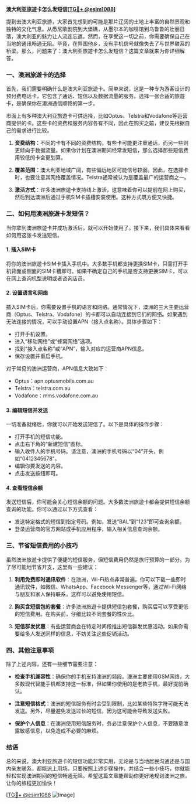 **澳大利亚旅遊卡怎么发短信[[TG💪+ @esim1088](https://t.me/s/esim1088)]**

提到去澳大利亚旅游，大家首先想到的可能是那片辽阔的土地上丰富的自然景观和独特的文化气息。从悉尼歌剧院到大堡礁，从墨尔本的咖啡馆到乌鲁鲁的壮丽日落，澳大利亚的魅力让人流连忘返。然而，在享受这一切之前，你需要确保自己在当地的通讯畅通无阻。毕竟，在异国他乡，没有手机信号就像失去了与世界联系的桥梁。那么，问题来了：澳大利亚旅遊卡怎么发短信？这篇文章就来为你详细解答。

### 一、澳洲旅遊卡的选择

首先，我们需要明确什么是澳大利亚旅遊卡。简单来说，这是一种专为游客设计的预付费电话卡，它包含了通话、短信以及数据流量的服务。选择一张合适的旅遊卡，是确保你在澳洲通信顺畅的第一步。

市面上有多种澳大利亚旅遊卡可供选择，比如Optus、Telstra和Vodafone等运营商提供的卡。这些卡的资费和服务内容各有不同，因此在购买之前，建议先根据自己的需求进行比较。

1. **资费结构**：不同的卡有不同的资费结构，有些卡可能更注重通话，而另一些则更倾向于数据流量。如果你计划在澳洲期间经常发短信，那么选择那些短信费用较低的卡会更划算。
   
2. **覆盖范围**：澳大利亚地域广阔，有些偏远地区可能信号较弱。因此，在选择卡时，也要注意其网络覆盖情况。Telstra通常被认为是覆盖最广的运营商之一。

3. **激活方式**：许多澳洲旅遊卡支持线上激活，这意味着你可以提前在网上购买，然后到达澳洲后通过手机SIM卡插槽安装使用。这种方式既方便又快捷。

### 二、如何用澳洲旅遊卡发短信？

当你拿到澳洲旅遊卡并成功激活后，就可以开始使用了。接下来，我们具体来看看如何用这张卡发送短信。

#### 1. 插入SIM卡

将你的澳洲旅遊卡SIM卡插入手机中。大多数手机都支持更换SIM卡，只需打开手机背面或侧面的SIM卡槽即可。如果不确定自己的手机是否支持更换SIM卡，可以在网上查询机型说明或者咨询店员。

#### 2. 设置语言和网络

插入SIM卡后，你需要设置手机的语言和网络。通常情况下，澳洲的三大主要运营商（Optus、Telstra、Vodafone）的卡都可以自动连接到它们的网络。如果遇到无法连接的情况，可以手动设置APN（接入点名称）。具体步骤如下：

- 打开手机设置。
- 进入“移动网络”或“蜂窝网络”选项。
- 找到“接入点名称”或“APN”，输入对应的运营商APN信息。
- 保存设置并重启手机。

对于常见的澳洲运营商，APN信息大致如下：

- Optus：apn.optusmobile.com.au
- Telstra：telstra.com.au
- Vodafone：mms.vodafone.com.au

#### 3. 编辑短信并发送

一切准备就绪后，你就可以开始发送短信了。以下是具体的操作步骤：

- 打开手机的短信功能。
- 点击右下角的“新建短信”图标。
- 输入收件人的手机号码。请注意，澳洲的手机号码以“04”开头，例如“0412345678”。
- 编辑你要发送的内容。
- 点击发送按钮即可。

#### 4. 查看短信余额

发送短信后，你可能会关心短信余额的问题。大多数澳洲旅遊卡都会提供短信余额查询的功能。你可以通过以下方式查看：

- 发送特定格式的短信到指定号码。例如，发送“BAL”到“123”即可查询余额。
- 登录运营商的官方网站或手机应用程序，输入相关信息查询余额。

### 三、节省短信费用的小技巧

虽然澳洲旅遊卡提供了便捷的短信服务，但短信费用仍然是旅行预算的一部分。为了尽可能地节省开支，这里有一些建议：

1. **利用免费即时通讯软件**：在澳洲，Wi-Fi热点非常普遍。你可以下载一些即时通讯软件，如微信、WhatsApp、Facebook Messenger等，通过Wi-Fi网络与朋友和家人保持联系，这样可以避免使用短信。

2. **购买含短信包的套餐**：许多澳洲旅遊卡提供短信包套餐，购买后可以享受更低的短信费用。在购买前，仔细比较不同套餐的性价比。

3. **短信群发优惠**：有些运营商会在特定时间段推出短信群发优惠活动。如果你需要给多人发送同样的信息，不妨关注这些促销活动。

### 四、其他注意事项

除了上述内容，还有一些细节需要注意：

- **检查手机兼容性**：确保你的手机支持澳洲的频段。澳洲主要使用GSM网络，大多数现代智能手机都支持这一标准，但如果你使用的是老款手机，最好提前确认。
  
- **注意短信格式**：澳洲的短信服务有时会受到限制，比如某些特殊字符可能无法发送。另外，尽量避免发送过长的短信，因为这可能会导致发送失败。

- **保护个人信息**：在澳洲使用短信服务时，务必注意保护个人信息，不要随意泄露敏感信息，以免造成不必要的麻烦。

### 结语

总的来说，澳大利亚旅遊卡的短信功能非常实用，无论是与当地居民沟通还是与国内亲友联系，都能派上用场。只要按照上述步骤操作，并结合一些小技巧，你就能轻松实现澳洲期间的短信畅通无阻。希望这篇文章能帮助你更好地规划澳洲之旅，让你的旅程更加愉快！

[[TG💪+ @esim1088](https://t.me/s/esim1088) ![Image](https://i.postimg.cc/4NQfJmqS/Snipaste-2025-05-13-00-14-12.png)]